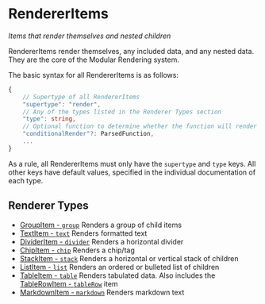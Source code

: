 # RendererItems
*Items that render themselves and nested children*

RendererItems render themselves, any included data, and any nested data. They are the core of the Modular Rendering system.

The basic syntax for all RendererItems is as follows:
```typescript
{
    // Supertype of all RendererItems
    "supertype": "render",
    // Any of the types listed in the Renderer Types section
    "type": string,
    // Optional function to determine whether the function will render
    "conditionalRender"?: ParsedFunction,
    ...
}
```
As a rule, all RendererItems must only have the `supertype` and `type` keys. All other keys have default values, specified in the individual documentation of each type.

## Renderer Types
- [GroupItem - `group`](./group.md)
    Renders a group of child items
- [TextItem - `text`](./text.md)
    Renders formatted text
- [DividerItem - `divider`](./divider.md)
    Renders a horizontal divider
- [ChipItem - `chip`](./chip.md)
    Renders a chip/tag
- [StackItem - `stack`](./stack.md)
    Renders a horizontal or vertical stack of children
- [ListItem - `list`](./list.md)
    Renders an ordered or bulleted list of children
- [TableItem - `table`](./table.md)
    Renders tabulated data. Also includes the [TableRowItem - `tableRow`](./table.md#tablerowitem---tablerow) item
- [MarkdownItem - `markdown`](./markdown.md)
    Renders markdown text